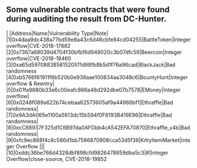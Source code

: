 Some vulnerable contracts that were found during auditing the result from DC-Hunter.
------

| |Address|Name|Vulnerability Type|Note|
|1|0x4daa9dc438a77bd59e8a43c6d46cbfe84cd04255|BattleToken|Integer overflow|CVE-2018-17882
|2|0x7367a68039d4704f30bfbf6d948020c3b07dfc59|Beercoin|Integer overflow|CVE-2018-19460
|3|0xa65d59708838581520511d98fb8b5d1f76a96cad|BlackJack|Bad randomness
|4|0xb5766f61911f8b520b0e938aae100834aa3048c6|BountyHunt|Integer overflow & Reentry|
|5|0x01fa9880b33e6c00eafc866a48d292dbe07b7578|EMoney|Integer overflow|
|6|0x0248f089a622b74cebaa62573605af9a44966bf1|Ethraffle|Bad randomness|
|7|0x9A3dA065e1100a5613dc15b594f0F6193B419E96|Ethraffle|Bad randomness|
|8|0xcC88937F325d1C6B97da0AFDbb4cA542EFA70870|Ethraffle_v4b|Bad randomness|
|9|0xfc9ec868f4c8c586d1bb7586870908cca53d5f38|KittyItemMarket|Integer Overflow
|||
|10|0xddc36be766d4328dbf898cfd9826478659dba5c3|#|Integer Overflow|close-source, CVE-2018-19852
